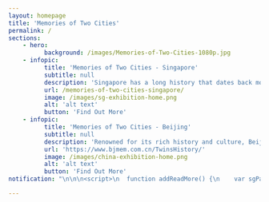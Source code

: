 ```yaml
---
layout: homepage
title: 'Memories of Two Cities'
permalink: /
sections:
    - hero:
          background: /images/Memories-of-Two-Cities-1080p.jpg
    - infopic:
          title: 'Memories of Two Cities - Singapore'
          subtitle: null
          description: 'Singapore has a long history that dates back more than 700 years ago. After the founding of a British trading post on the island in 1819, Singapore developed into a thriving entrepot characterised by cultural diversity. The Singapore component of the exhibition showcases 173 photographs from the 1880s to the 1960s, mainly drawn from the collections of the National Library and the National Archives of Singapore.'
          url: /memories-of-two-cities-singapore/
          image: /images/sg-exhibition-home.png
          alt: 'alt text'
          button: 'Find Out More'
    - infopic:
          title: 'Memories of Two Cities - Beijing'
          subtitle: null
          description: 'Renowned for its rich history and culture, Beijing was established more than 3,000 years ago, and has been as the capital of China for over 800 years. The glory and grandeur of the city and capital, as well as its historical aura, make up its unique cultural heritage. The Beijing component of this exhibition is curated by the Beijing Local Document Center of the Capital Library of China, featuring 194 photographs of pre-1949 Beijing.'
          url: 'https://www.bjmem.com.cn/TwinsHistory/'
          image: /images/china-exhibition-home.png
          alt: 'alt text'
          button: 'Find Out More'
notification: "\n\n\n<script>\n  function addReadMore() {\n    var sgPara = document.querySelector('.bp-section:nth-of-type(3) .row.is-hidden-mobile.is-hidden-tablet-only p:nth-of-type(2)');\n    var extraSGOnDesktop = document.createElement('div');\n    extraSGOnDesktop.setAttribute('class','para-extension');\n    extraSGOnDesktop.innerHTML=`<p>The Singapore component of the exhibition showcases 173 photographs from the 1880s to the 1960s, mainly drawn from the collections of the National Library and the National Archives of Singapore, both institutions under the National Library Board of Singapore. The exhibition comprises six sections – Places of Power and Worship, A Tropical Metropolis, All Walks of Life, Colourful Customs, Centres of Commerce, and A City in Motion. It transports the viewer to early Singapore, featuring its varied architecture, lively streetscapes, cosmopolitan society, and multi-cultural customs.</p>`;\n    var readMoreButton = document.createElement('div');\n    readMoreButton.innerHTML = 'Read More..';\n    readMoreButton.setAttribute('class','read-more-button');\n    readMoreButton.setAttribute('id','read-more-sg');\n    sgPara.parentNode.insertBefore( extraSGOnDesktop, sgPara.nextSibling );\n    extraSGOnDesktop.parentNode.insertBefore( readMoreButton, extraSGOnDesktop.nextSibling );\n  /**/\n    var sgParaTab = document.querySelector('.bp-section:nth-of-type(3) .row.is-hidden-mobile.is-hidden-desktop p:nth-of-type(2)');\n    var extraSGOnTab = document.createElement('div');\n    extraSGOnTab.setAttribute('class','para-extension');\n    extraSGOnTab.innerHTML=`<p>The Singapore component of the exhibition showcases 173 photographs from the 1880s to the 1960s, mainly drawn from the collections of the National Library and the National Archives of Singapore, both institutions under the National Library Board of Singapore. The exhibition comprises six sections – Places of Power and Worship, A Tropical Metropolis, All Walks of Life, Colourful Customs, Centres of Commerce, and A City in Motion. It transports the viewer to early Singapore, featuring its varied architecture, lively streetscapes, cosmopolitan society, and multi-cultural customs.</p>`;\n    var readMoreButtonTab = document.createElement('div');\n    readMoreButtonTab.innerHTML = 'Read More..';\n    readMoreButtonTab.setAttribute('class','read-more-button');\n    readMoreButtonTab.setAttribute('id','read-more-sg-tab');\n    sgParaTab.parentNode.insertBefore( extraSGOnTab, sgParaTab.nextSibling );\n    extraSGOnTab.parentNode.insertBefore( readMoreButtonTab, extraSGOnTab.nextSibling );\n  /**/\n    var sgParaMob = document.querySelector('.bp-section:nth-of-type(3) .row.is-hidden-desktop.is-hidden-tablet-only p:nth-of-type(2)');\n    var extraSGOnMob = document.createElement('div');\n    extraSGOnMob.setAttribute('class','para-extension');\n    extraSGOnMob.innerHTML=`<p>The Singapore component of the exhibition showcases 173 photographs from the 1880s to the 1960s, mainly drawn from the collections of the National Library and the National Archives of Singapore, both institutions under the National Library Board of Singapore. The exhibition comprises six sections – Places of Power and Worship, A Tropical Metropolis, All Walks of Life, Colourful Customs, Centres of Commerce, and A City in Motion. It transports the viewer to early Singapore, featuring its varied architecture, lively streetscapes, cosmopolitan society, and multi-cultural customs.</p>`;\n    var readMoreButtonMob = document.createElement('div');\n    readMoreButtonMob.innerHTML = 'Read More..';\n    readMoreButtonMob.setAttribute('class','read-more-button');\n    readMoreButtonMob.setAttribute('id','read-more-sg-mob');\n    sgParaMob.parentNode.insertBefore( extraSGOnMob, sgParaMob.nextSibling );\n    extraSGOnMob.parentNode.insertBefore( readMoreButtonMob, extraSGOnMob.nextSibling );\n  /**/\n  /*beijing*/\n    var BeiPara = document.querySelector('.bp-section:nth-of-type(4) .row.is-hidden-mobile.is-hidden-tablet-only p:nth-of-type(2)');\n    var extraBei = document.createElement('div');\n    extraBei.setAttribute('class','para-extension');\n    extraBei.innerHTML=`<p>The Beijing component of this exhibition is curated by the Beijing Local Document Center of the Library, featuring 194 photographs of pre-1949 Beijing. The images are presented in seven sections – Ancient City Walls, Street Scenes, Imperial Palaces and Gardens, Customs and Festivals, Trade and Commerce, Everyday Life, and Transportation. They depict the majestic palaces and city walls, scenic gardens, myriad streets and alleys, and unique customs of old Beijing.</p>`;\n    var readMoreButtonBei = document.createElement('div');\n    readMoreButtonBei.innerHTML = 'Read More..';\n    readMoreButtonBei.setAttribute('class','read-more-button');\n    readMoreButtonBei.setAttribute('id','read-more-sg-mob');\n    BeiPara.parentNode.insertBefore( extraBei, BeiPara.nextSibling );\n    extraBei.parentNode.insertBefore( readMoreButtonBei, extraBei.nextSibling );\n  /**/\n    var BeiParaTab = document.querySelector('.bp-section:nth-of-type(4) .row.is-hidden-mobile.is-hidden-desktop p:nth-of-type(2)');\n    var extraBeiTab = document.createElement('div');\n    extraBeiTab.setAttribute('class','para-extension');\n    extraBeiTab.innerHTML=`<p>The Beijing component of this exhibition is curated by the Beijing Local Document Center of the Library, featuring 194 photographs of pre-1949 Beijing. The images are presented in seven sections – Ancient City Walls, Street Scenes, Imperial Palaces and Gardens, Customs and Festivals, Trade and Commerce, Everyday Life, and Transportation. They depict the majestic palaces and city walls, scenic gardens, myriad streets and alleys, and unique customs of old Beijing.</p>`;\n    var readMoreButtonBeiTab = document.createElement('div');\n    readMoreButtonBeiTab.innerHTML = 'Read More..';\n    readMoreButtonBeiTab.setAttribute('class','read-more-button');\n    readMoreButtonBeiTab.setAttribute('id','read-more-sg-mob');\n    BeiParaTab.parentNode.insertBefore( extraBeiTab, BeiParaTab.nextSibling );\n    extraBeiTab.parentNode.insertBefore( readMoreButtonBeiTab, extraBeiTab.nextSibling );\n    /**/\n    var BeiParaMob = document.querySelector('.bp-section:nth-of-type(4) .row.is-hidden-desktop.is-hidden-tablet-only p:nth-of-type(2)');\n    var extraBeiMob = document.createElement('div');\n    extraBeiMob.setAttribute('class','para-extension');\n    extraBeiMob.innerHTML=`<p>The Beijing component of this exhibition is curated by the Beijing Local Document Center of the Library, featuring 194 photographs of pre-1949 Beijing. The images are presented in seven sections – Ancient City Walls, Street Scenes, Imperial Palaces and Gardens, Customs and Festivals, Trade and Commerce, Everyday Life, and Transportation. They depict the majestic palaces and city walls, scenic gardens, myriad streets and alleys, and unique customs of old Beijing.</p>`;\n    var readMoreButtonBeiMob = document.createElement('div');\n    readMoreButtonBeiMob.innerHTML = 'Read More..';\n    readMoreButtonBeiMob.setAttribute('class','read-more-button');\n    readMoreButtonBeiMob.setAttribute('id','read-more-sg-mob');\n    BeiParaMob.parentNode.insertBefore( extraBeiMob, BeiParaMob.nextSibling );\n    extraBeiMob.parentNode.insertBefore( readMoreButtonBeiMob, extraBeiMob.nextSibling );\n  \n  }\n  \n  function expandSG(){\n    var expandButton = document.getElementsByClassName('read-more-button');\n    var hiddenPara = document.getElementsByClassName('para-extension');\n    /*expandButton[0].addEventListener('click', function(){hiddenPara[0].classList.toggle('show-this-para');\n                                                           expandButton[0].classList.toggle('show-less');\n                                                           });\n    expandButton[1].addEventListener('click', function(){hiddenPara[1].classList.toggle('show-this-para');\n                                                           expandButton[1].classList.toggle('show-less');\n                                                           });\n    expandButton[2].addEventListener('click', function(){hiddenPara[2].classList.toggle('show-this-para');\n                                                           expandButton[2].classList.toggle('show-less');\n                                                           });*/\n    var i;\n    for (i = 0 ; i<hiddenPara.length ; i++ ) {\n      (function(){\n      var toHiddenPara = document.getElementsByClassName('para-extension')[i];\n      var toExpandButton = document.getElementsByClassName('read-more-button')[i];\n      toExpandButton.addEventListener('click', function(){toHiddenPara.classList.toggle('show-this-para');\n                                                           toExpandButton.classList.toggle('show-less');\n                                                           });\n    }());}\n  }\n  \n  \n  window.onload = function() {addReadMore();expandSG();};\n</script>\n"

---
```


